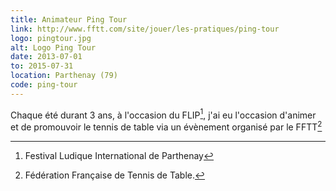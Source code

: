 ```yaml
---
title: Animateur Ping Tour
link: http://www.fftt.com/site/jouer/les-pratiques/ping-tour
logo: pingtour.jpg
alt: Logo Ping Tour
date: 2013-07-01
to: 2015-07-31
location: Parthenay (79)
code: ping-tour
---
```


Chaque été durant 3 ans, à l'occasion du FLIP[^2], j'ai eu l'occasion d'animer et de promouvoir le tennis de table via un évènement organisé par le FFTT[^1]

[^1]: Fédération Française de Tennis de Table.
[^2]: Festival Ludique International de Parthenay
